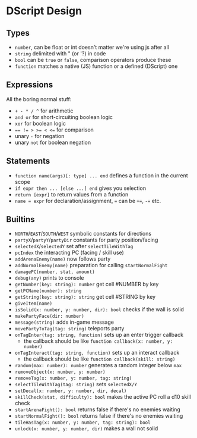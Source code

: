 # DScript Design

## Types

- `number`, can be float or int doesn't matter we're using js after all
- `string` delimited with " (or '?) in code
- `bool` can be `true` or `false`, comparison operators produce these
- `function` matches a native (JS) function or a defined (DScript) one

## Expressions

All the boring normal stuff:

- `+ - * / ^` for arithmetic
- `and or` for short-circuiting boolean logic
- `xor` for boolean logic
- `== != > >= < <=` for comparison
- unary `-` for negation
- unary `not` for boolean negation

## Statements

- `function name(args)[: type] ... end` defines a function in the current scope
- `if expr then ... [else ...] end` gives you selection
- `return [expr]` to return values from a function
- `name = expr` for declaration/assignment, `=` can be `+=`, `-=` etc.

## Builtins

- `NORTH`/`EAST`/`SOUTH`/`WEST` symbolic constants for directions
- `partyX`/`partyY`/`partyDir` constants for party position/facing
- `selectedX`/`selectedY` set after `selectTileWithTag`
- `pcIndex` the interacting PC (facing / skill use)
- `addArenaEnemy(name)` now follows party
- `addNormalEnemy(name)` preparation for calling `startNormalFight`
- `damagePC(number, stat, amount)`
- `debug(any)` prints to console
- `getNumber(key: string): number` get cell #NUMBER by key
- `getPCName(number): string`
- `getString(key: string): string` get cell #STRING by key
- `giveItem(name)`
- `isSolid(x: number, y: number, dir): bool` checks if the wall is solid
- `makePartyFace(dir: number)`
- `message(string)` adds in-game message
- `movePartyToTag(tag: string)` teleports party
- `onTagEnter(tag: string, function)` sets up an enter trigger callback
  - the callback should be like `function callback(x: number, y: number)`
- `onTagInteract(tag: string, function)` sets up an interact callback
  - the callback should be like `function callback(skill: string)`
- `random(max: number): number` generates a random integer below `max`
- `removeObject(x: number, y: number)`
- `removeTag(x: number, y: number, tag: string)`
- `selectTileWithTag(tag: string)` sets `selectedX/Y`
- `setDecal(x: number, y: number, dir, decal)`
- `skillCheck(stat, difficulty): bool` makes the active PC roll a d10 skill check
- `startArenaFight(): bool` returns false if there's no enemies waiting
- `startNormalFight(): bool` returns false if there's no enemies waiting
- `tileHasTag(x: number, y: number, tag: string): bool`
- `unlock(x: number, y: number, dir)` makes a wall not solid
